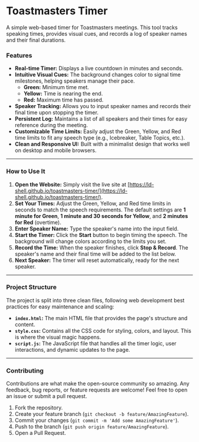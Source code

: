 # Toastmasters Timer

A simple web-based timer for Toastmasters meetings. This tool tracks speaking times, provides visual cues, and records a log of speaker names and their final durations.

### Features

* **Real-time Timer:** Displays a live countdown in minutes and seconds.
* **Intuitive Visual Cues:** The background changes color to signal time milestones, helping speakers manage their pace.
    * **Green:** Minimum time met.
    * **Yellow:** Time is nearing the end.
    * **Red:** Maximum time has passed.
* **Speaker Tracking:** Allows you to input speaker names and records their final time upon stopping the timer.
* **Persistent Log:** Maintains a list of all speakers and their times for easy reference during the meeting.
* **Customizable Time Limits:** Easily adjust the Green, Yellow, and Red time limits to fit any speech type (e.g., Icebreaker, Table Topics, etc.).
* **Clean and Responsive UI:** Built with a minimalist design that works well on desktop and mobile browsers.

---

### How to Use It

1.  **Open the Website:** Simply visit the live site at [https://ld-shell.github.io/toastmasters-timer/](https://ld-shell.github.io/toastmasters-timer/).
2.  **Set Your Times:** Adjust the Green, Yellow, and Red time limits in seconds to match the speech requirements. The default settings are **1 minute for Green**, **1 minute and 30 seconds for Yellow**, and **2 minutes for Red** (overtime).
3.  **Enter Speaker Name:** Type the speaker's name into the input field.
4.  **Start the Timer:** Click the **Start** button to begin timing the speech. The background will change colors according to the limits you set.
5.  **Record the Time:** When the speaker finishes, click **Stop & Record**. The speaker's name and their final time will be added to the list below.
6.  **Next Speaker:** The timer will reset automatically, ready for the next speaker.

---

### Project Structure

The project is split into three clean files, following web development best practices for easy maintenance and scaling:

* **`index.html`:** The main HTML file that provides the page's structure and content.
* **`style.css`:** Contains all the CSS code for styling, colors, and layout. This is where the visual magic happens.
* **`script.js`:** The JavaScript file that handles all the timer logic, user interactions, and dynamic updates to the page.

---

### Contributing

Contributions are what make the open-source community so amazing. Any feedback, bug reports, or feature requests are welcome! Feel free to open an issue or submit a pull request.

1.  Fork the repository.
2.  Create your feature branch (`git checkout -b feature/AmazingFeature`).
3.  Commit your changes (`git commit -m 'Add some AmazingFeature'`).
4.  Push to the branch (`git push origin feature/AmazingFeature`).
5.  Open a Pull Request.
